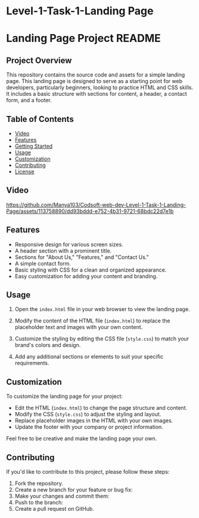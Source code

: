 # Level-1-Task-1-Landing Page
# Landing Page Project README

## Project Overview

This repository contains the source code and assets for a simple landing page. This landing page is designed to serve as a starting point for web developers, particularly beginners, looking to practice HTML and CSS skills. It includes a basic structure with sections for content, a header, a contact form, and a footer.

## Table of Contents

- [Video](#Video)
- [Features](#features)
- [Getting Started](#getting-started)
- [Usage](#usage)
- [Customization](#customization)
- [Contributing](#contributing)
- [License](#license)

## Video


https://github.com/Manya103/Codsoft-web-dev-Level-1-Task-1-Landing-Page/assets/113758890/dd93bddd-e752-4b31-9721-68bdc22d7e1b


## Features

- Responsive design for various screen sizes.
- A header section with a prominent title.
- Sections for "About Us," "Features," and "Contact Us."
- A simple contact form.
- Basic styling with CSS for a clean and organized appearance.
- Easy customization for adding your content and branding.


## Usage

1. Open the `index.html` file in your web browser to view the landing page.

2. Modify the content of the HTML file (`index.html`) to replace the placeholder text and images with your own content.

3. Customize the styling by editing the CSS file (`style.css`) to match your brand's colors and design.

4. Add any additional sections or elements to suit your specific requirements.

## Customization

To customize the landing page for your project:

- Edit the HTML (`index.html`) to change the page structure and content.
- Modify the CSS (`style.css`) to adjust the styling and layout.
- Replace placeholder images in the HTML with your own images.
- Update the footer with your company or project information.

Feel free to be creative and make the landing page your own.

## Contributing

If you'd like to contribute to this project, please follow these steps:

1. Fork the repository.
2. Create a new branch for your feature or bug fix:
3. Make your changes and commit them:
4. Push to the branch:
5. Create a pull request on GitHub.
